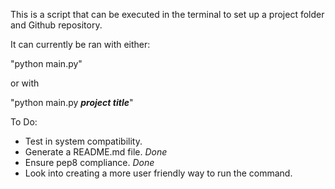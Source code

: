 This is a script that can be executed in the terminal to set up a project
folder and Github repository.

It can currently be ran with either:

"python main.py"

or with

"python main.py ***project title***"

To Do:

- Test in system compatibility.
- Generate a README.md file. *Done*
- Ensure pep8 compliance. *Done*
- Look into creating a more user friendly way to run the command.
